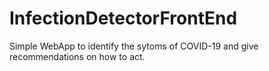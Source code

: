 # InfectionDetectorFrontEnd
Simple WebApp to identify the sytoms of COVID-19 and give recommendations on how to act.
